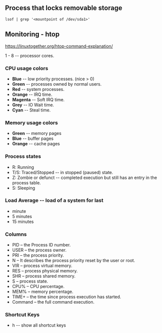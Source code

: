 ## Process that locks removable storage

```
lsof | grep '<mountpoint of /dev/sda1>'
```

## Monitoring - htop

<https://linuxtogether.org/htop-command-explanation/>

1 - 8 -- processor cores.

### CPU usage colors

- **Blue** -- low priority processes. (nice > 0)
- **Green** -- processes owned by normal users.
- **Red** -- system processes.
- **Orange** -- IRQ time.
- **Magenta** -- Soft IRQ time.
- **Grey** -- IO Wait time.
- **Cyan** -- Steal time.

### Memory usage colors

- **Green** -- memory pages
- **Blue** -- buffer pages
- **Orange** -- cache pages

### Process states


- R: Running
- T/S: Traced/Stopped --  in stopped (paused) state.
- Z: Zombie or defunct -- completed execution but still has an entry in the process table.
- S: Sleeping

### Load Average -- load of a system for last

- minute
- 5 minutes
- 15 minutes

### Columns

- PID – the Process ID number.
- USER – the process owner.
- PRI – the process priority.
- N – It describes the process priority reset by the user or root.
- VIR – process virtual memory.
- RES – process physical memory.
- SHR – process shared memory.
- S – process state.
- CPU% – CPU percentage.
- MEM% – memory percentage.
- TIME+ – the time since process execution has started.
- Command – the full command execution.

### Shortcut Keys

- h -- show all shortcut keys

